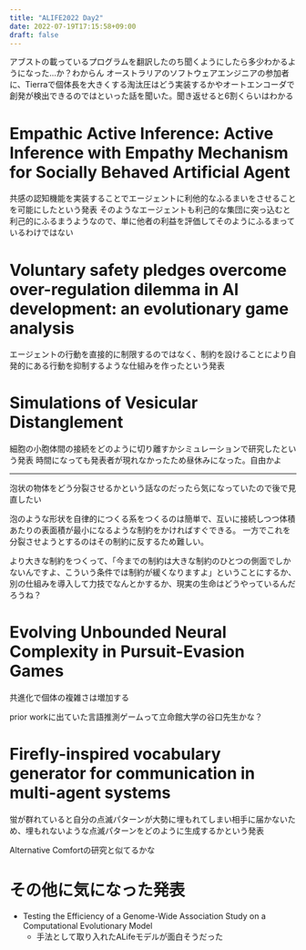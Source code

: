 ```yaml
---
title: "ALIFE2022 Day2"
date: 2022-07-19T17:15:58+09:00
draft: false
---
```


アブストの載っているプログラムを翻訳したのち聞くようにしたら多少わかるようになった…か？わからん
オーストラリアのソフトウェアエンジニアの参加者に、Tierraで個体長を大きくする淘汰圧はどう実装するかやオートエンコーダで創発が検出できるのではといった話を聞いた。聞き返せると6割くらいはわかる

# Empathic Active Inference: Active Inference with Empathy Mechanism for Socially Behaved Artificial Agent

共感の認知機能を実装することでエージェントに利他的なふるまいをさせることを可能にしたという発表
そのようなエージェントも利己的な集団に突っ込むと利己的にふるまうようなので、単に他者の利益を評価してそのようにふるまっているわけではない


# Voluntary safety pledges overcome over-regulation dilemma in AI development: an evolutionary game analysis

エージェントの行動を直接的に制限するのではなく、制約を設けることにより自発的にある行動を抑制するような仕組みを作ったという発表

# Simulations of Vesicular Distanglement

細胞の小胞体間の接続をどのように切り離すかシミュレーションで研究したという発表
時間になっても発表者が現れなかったため昼休みになった。自由かよ

---

泡状の物体をどう分裂させるかという話なのだったら気になっていたので後で見直したい

泡のような形状を自律的につくる系をつくるのは簡単で、互いに接続しつつ体積あたりの表面積が最小になるような制約をかければすぐできる。
一方でこれを分裂させようとするのはその制約に反するため難しい。

より大きな制約をつくって、「今までの制約は大きな制約のひとつの側面でしかないんですよ、こういう条件では制約が緩くなりますよ」ということにするか、別の仕組みを導入して力技でなんとかするか、現実の生命はどうやっているんだろうね？

# Evolving Unbounded Neural Complexity in Pursuit-Evasion Games

共進化で個体の複雑さは増加する

prior workに出ていた言語推測ゲームって立命館大学の谷口先生かな？

# Firefly-inspired vocabulary generator for communication in multi-agent systems

蛍が群れていると自分の点滅パターンが大勢に埋もれてしまい相手に届かないため、埋もれないような点滅パターンをどのように生成するかという発表

Alternative Comfortの研究と似てるかな

# その他に気になった発表
- Testing the Efficiency of a Genome-Wide Association Study on a Computational Evolutionary Model
  - 手法として取り入れたALifeモデルが面白そうだった


